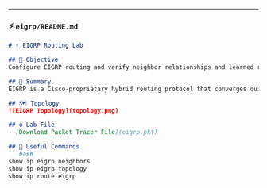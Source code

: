 
---

### ⚡ `eigrp/README.md`
```markdown
# ⚡ EIGRP Routing Lab

## 🎯 Objective
Configure EIGRP routing and verify neighbor relationships and learned routes.

## 🧠 Summary
EIGRP is a Cisco-proprietary hybrid routing protocol that converges quickly and uses advanced metrics (bandwidth & delay).

## 🗺️ Topology
![EIGRP Topology](topology.png)

## ⚙️ Lab File
- [Download Packet Tracer File](eigrp.pkt)

## 🧾 Useful Commands
```bash
show ip eigrp neighbors
show ip eigrp topology
show ip route eigrp
